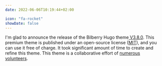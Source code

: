 ```yaml
---
date: 2022-06-06T10:19:44+02:00

icon: "fa-rocket"
showDate: false
---
```

I'm glad to announce the release of the Bilberry Hugo theme[ V3.8.0](https://github.com/Lednerb/bilberry-hugo-theme). 
This premium theme is published under an open-source license ([MIT](https://github.com/Lednerb/bilberry-hugo-theme/blob/master/LICENSE.md)), and you can use it free of charge. 
It took significant amount of time to create and refine this theme. 
This theme is a collaborative effort of [numerous volunteers](https://github.com/Lednerb/bilberry-hugo-theme/graphs/contributors).
